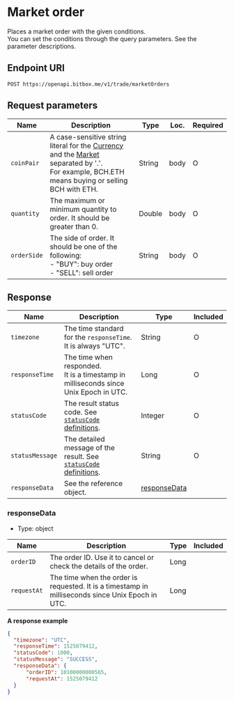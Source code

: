 # Market order

Places a market order with the given conditions. <br/>
You can set the conditions through the query parameters. See the parameter descriptions.

## Endpoint URI

```
POST https://openapi.bitbox.me/v1/trade/marketOrders
```

## Request parameters

| Name | Description | Type   | Loc. | Required |
| ---------------------------------------------------------- | ----------------------------------------------------------------------------------------------------------------------------------------------------------------- | ------ | ---- | -------- |
| `coinPair` | A case-sensitive string literal for the [Currency](/5_Terms.md#currency-for-coin-trading) and the [Market](/5_Terms.md#market-for-coin-trading) separated by '.'.  <br/>For example, BCH.ETH means buying or selling BCH with ETH. | String | body   | O    |
| `quantity` | The maximum or minimum quantity to order. It should be greater than 0. | Double | body | O |
| `orderSide` | The side of order. It should be one of the following: <br/>- "BUY": buy order <br/>- "SELL": sell order | String | body | O |

## Response

| Name | Description | Type | Included |
| ---------------------------------------------------------- | ---------------------------------------------------------------------------------------------------------- | ----------------------------- | -------- |
| `timezone` | The time standard for the `responseTime`. It is always "UTC". | String | O |
| `responseTime` | The time when responded. <br/>It is a timestamp in milliseconds since Unix Epoch in UTC. | Long | O |
| `statusCode` | The result status code. See [`statusCode` definitions](/1_Overview.md#statuscode-definitions). | Integer | O        |
| `statusMessage` | The detailed message of the result. See [`statusCode` definitions](/1_Overview.md#statuscode-definitions). | String | O        |
| `responseData` | See the reference object. | [responseData](#responsedata) |          |

### responseData

  - Type: object

| Name | Description | Type | Included |
|--- |--- |--- |--- |
| `orderID` | The order ID. Use it to cancel or check the details of the order.|Long| |
| `requestAt` | The time when the order is requested. It is a timestamp in milliseconds since Unix Epoch in UTC.|Long| |

**A response example**

``` json
{
  "timezone": "UTC",
  "responseTime": 1525079412,
  "statusCode": 1000,
  "statusMessage": "SUCCESS",
  "responseData": {
      "orderID": 10100000000565,
      "requestAt": 1525079412
  }
}
```
